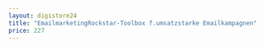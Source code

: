 ```yaml
---
layout: digistore24
title: "EmailmarketingRockstar-Toolbox f.umsatzstarke Emailkampagnen"
price: 227
---
```

